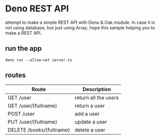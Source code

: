 # Deno REST API

attempt to make a simple REST API with Deno & Oak module. In case it is not using database, but just
using Array. hope this sample helping you to make a REST API.

## run the app

`deno run --allow-net server.ts`

## routes

| Route                    | Description          |
| ------------------------ | -------------------- |
| GET /user                | return all the users |
| GET /user/{fullname}     | return a user        |
| POST /user               | add a user           |
| PUT /user/{fullname}     | update a user        |
| DELETE /books/{fullname} | delete a user        |
